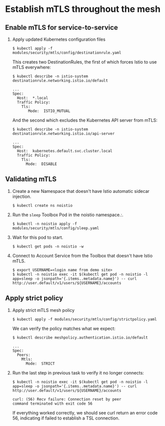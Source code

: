Establish mTLS throughout the mesh
====

Enable mTLS for service-to-service
----

1. Apply updated Kubernetes configuration files

    ```
    $ kubectl apply -f modules/security/mtls/config/destinationrule.yaml
    ```

    This creates two DestinationRules, the first of which forces Istio to use mTLS everywhere:
    ```
    $ kubectl describe -n istio-system destinationrule.networking.istio.io/default

    ...
    Spec:
      Host:  *.local
      Traffic Policy:
        Tls:
           Mode:  ISTIO_MUTUAL
    ```

    And the second which excludes the Kubernetes API server from mTLS:
    ```
    $ kubectl describe -n istio-system destinationrule.networking.istio.io/api-server

    ...
    Spec:
      Host:  kubernetes.default.svc.cluster.local
      Traffic Policy:
        Tls:
          Mode:  DISABLE
    ```

Validating mTLS
----

1. Create a new Namespace that doesn't have Istio automatic sidecar injection.

    ```
    $ kubectl create ns noistio
    ```

2. Run the `sleep` Toolbox Pod in the noistio namespace.:.

    ```
    $ kubectl -n noistio apply -f modules/security/mtls/config/sleep.yaml
    ```

3. Wait for this pod to start.

    ```
    $ kubectl get pods -n noistio -w
    ```

4. Connect to Account Service from the Toolbox that doesn't have Istio mTLS.

    ```
    $ export USERNAME=<login name from demo site>
    $ kubectl -n noistio exec -it $(kubectl get pod -n noistio -l app=sleep -o jsonpath='{.items..metadata.name}') -- curl  http://user.default/v1/users/${USERNAME}/accounts
    ```

Apply strict policy
----

1. Apply strict mTLS mesh policy

    ```
    $ kubectl apply -f modules/security/mtls/config/strictpolicy.yaml
    ```

    We can verify the policy matches what we expect:
    ```
    $ kubectl describe meshpolicy.authentication.istio.io/default

    ...
    Spec:
      Peers:
        Mtls:
          Mode:  STRICT
    ```

1. Run the last step in previous task to verify it no longer connects:

    ```
    $ kubectl -n noistio exec -it $(kubectl get pod -n noistio -l app=sleep -o jsonpath='{.items..metadata.name}') -- curl  http://user.default/v1/users/${USERNAME}/accounts

    curl: (56) Recv failure: Connection reset by peer
    command terminated with exit code 56
    ```

    If everything worked correctly, we should see curl return an error code 56, indicating if failed to establish a TSL connection.